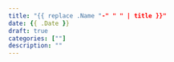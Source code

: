 ```yaml
---
title: "{{ replace .Name "-" " " | title }}"
date: {{ .Date }}
draft: true
categories: [""]
description: ""
---
```

